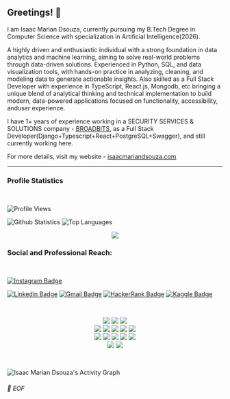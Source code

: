 ## Greetings! 👋


I am Isaac Marian Dsouza, currently pursuing my B.Tech Degree in Computer Science with specialization in Artificial Intelligence(2026). 

A highly driven and enthusiastic individual with a strong foundation in data analytics and machine learning, aiming to solve real-world problems through data-driven solutions. Experienced in
Python, SQL, and data visualization tools, with hands-on practice in analyzing, cleaning, and modeling data to generate actionable insights. Also skilled as a Full Stack Developer with 
experience in TypeScript, React.js, Mongodb, etc bringing a unique blend of analytical thinking and technical implementation to build modern, data-powered applications focused on 
functionality, accessibility, anduser experience.

I have 1+ years of experience working in a SECURITY SERVICES & SOLUTIONS company - [BROADBITS](https://broadbits.com/), as a Full Stack Developer(Django+Typescript+React+PostgreSQL+Swagger), and still currently working here.

For more details, visit my website - [isaacmariandsouza.com](https://www.isaacmariandsouza.com/)

---

### Profile Statistics
</br>

![Profile Views](https://komarev.com/ghpvc/?username=your-github-IsaacDsouza)

![Github Statistics](https://github-readme-stats-drab-delta.vercel.app/api?username=IsaacDsouza&count_private=true&show_icons=true&include_all_commits=true&theme=radical)
![Top Languages](https://github-readme-stats-drab-delta.vercel.app/api/top-langs/?username=IsaacDsouza&hide=TeX&layout=compact&theme=radical)
<p align="center">
  <img src="https://github-readme-streak-stats-pi-inky.vercel.app?user=IsaacDsouza&theme=github-dark-blue&hide_border=true"/>
</p>

### Social and Professional Reach:
</br>

[![Instagram Badge](https://img.shields.io/badge/-isaac_dsouz-purple?style=plastic&logo=instagram&logoColor=white&link=https://www.instagram.com/isaac_dsouz/?hl=en)](https://www.instagram.com/isaac_dsouz/?hl=en)

[![Linkedin Badge](https://img.shields.io/badge/-Isaac%20Marian%20Dsouza-blue?style=plastic&logo=Linkedin&logoColor=white)](https://www.linkedin.com/in/isaac-marian-dsouza-42b5aa288/)
[![Gmail Badge](https://img.shields.io/badge/-isaacdsouza0809@gmail.com-c14438?style=plastic&logo=Gmail&logoColor=white&link=mailto:isaacdsouza0809@gmail.com)](mailto:isaacdsouza0809@gmail.com)
[![HackerRank Badge](https://img.shields.io/badge/isaacmdsouza-black.svg?style=plastic&logo=hackerrank)](https://www.hackerrank.com/profile/isaacmdsouza)
[![Kaggle Badge](https://img.shields.io/badge/-isaacmariandsouza-20BEFF?style=plastic&logo=kaggle&logoColor=white)](https://www.kaggle.com/isaacmariandsouza)

</br>

<p> 
<div align="center">
  <img src="https://img.shields.io/badge/-Javascript-000?style=for-the-badge&logo=javascript&color=151515&logoColor=000&labelColor=f28a00">
  <img src="https://img.shields.io/badge/-Node.JS-000?style=for-the-badge&logo=node.js&color=151515&logoColor=000&labelColor=f28a00">
  <img src="https://img.shields.io/badge/-Typescript-000?style=for-the-badge&logo=typescript&color=151515&logoColor=000&labelColor=f28a00">
</div>
<div align="center">
  <img src="https://img.shields.io/badge/-HTML-000?style=for-the-badge&logo=html5&color=151515&logoColor=000&labelColor=f28a00">
  <img src="https://img.shields.io/badge/-CSS-000?style=for-the-badge&logo=css3&color=151515&logoColor=000&labelColor=f28a00">
  <img src="https://img.shields.io/badge/-Tailwind_CSS-000?style=for-the-badge&logo=tailwind-css&color=151515&logoColor=000&labelColor=f28a00">
  <img src="https://img.shields.io/badge/-React-000?style=for-the-badge&logo=react&color=151515&logoColor=000&labelColor=f28a00">
  <img src="https://img.shields.io/badge/-Next.js-000?style=for-the-badge&logo=next.js&color=151515&logoColor=000&labelColor=f28a00">
</div>
<div align="center">
  <img src="https://img.shields.io/badge/-Python-000?style=for-the-badge&logo=python&color=151515&logoColor=000&labelColor=f28a00">
  <img src="https://img.shields.io/badge/-SciKitLearn-000?style=for-the-badge&logo=scikit-learn&color=151515&logoColor=000&labelColor=f28a00">
  <img src="https://img.shields.io/badge/-Keras-000?style=for-the-badge&logo=keras&color=151515&logoColor=000&labelColor=f28a00">
  <img src="https://img.shields.io/badge/-Sanic-000?style=for-the-badge&logo=sanic&color=151515&logoColor=000&labelColor=f28a00">
  <img src="https://img.shields.io/badge/-FastAPI-000?style=for-the-badge&logo=fastapi&color=151515&logoColor=000&labelColor=f28a00">
</div>
<div align="center">
  <img src="https://img.shields.io/badge/-C-000?style=for-the-badge&logo=html5&color=151515&logoColor=000&labelColor=f28a00">
  <img src="https://img.shields.io/badge/-Java-000?style=for-the-badge&logo=css3&color=151515&logoColor=000&labelColor=f28a00">
</div>
</p>

<br/>

![Isaac Marian Dsouza's Activity Graph](https://github-readme-activity-graph.vercel.app/graph?username=IsaacDsouza&hide_border=true&bg_color=151515&color=fff&line=f28a00&point=f28a00)



###### 💾 EOF
